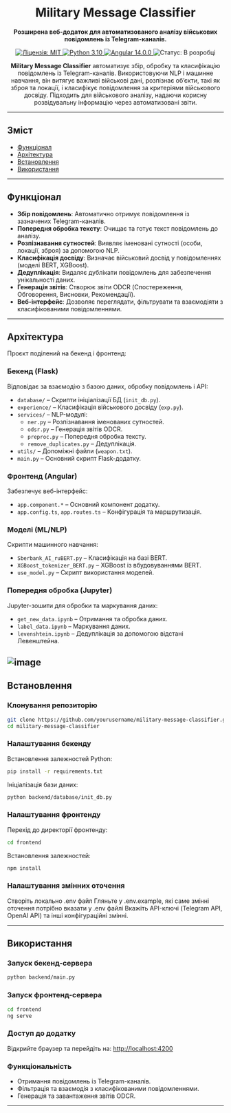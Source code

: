 
<h1 align="center">Military Message Classifier</h1> 

<p align="center"> 
  <strong>Розширена веб-додаток для автоматизованого аналізу військових повідомлень із Telegram-каналів.</strong> 
</p> 

<p align="center"> 
  <a href="https://github.com/yourusername/military-message-classifier/actions/workflows/ci.yml"> 
  </a> 
  <a href="https://github.com/yourusername/military-message-classifier/blob/main/LICENSE"> 
    <img src="https://img.shields.io/badge/License-MIT-yellow.svg" alt="Ліцензія: MIT"> 
  </a> 
  <a href="https://www.python.org/downloads/release/python-3100/"> 
    <img src="https://img.shields.io/badge/python-3.10-blue.svg" alt="Python 3.10"> 
  </a> 
  <a href="https://angular.io/"> 
    <img src="https://img.shields.io/badge/angular-14.0.0-red.svg" alt="Angular 14.0.0"> 
  </a> 
  <img src="https://img.shields.io/badge/status-in%20development-orange.svg" alt="Статус: В розробці">
</p> 

<p align="center"> 
  <strong>Military Message Classifier</strong> автоматизує збір, обробку та класифікацію повідомлень із Telegram-каналів. Використовуючи NLP і машинне навчання, він витягує важливі військові дані, розпізнає об’єкти, такі як зброя та локації, і класифікує повідомлення за критеріями військового досвіду. Підходить для військового аналізу, надаючи корисну розвідувальну інформацію через автоматизовані звіти. 
</p>

---
## Зміст
- [Функціонал](#функціонал)
- [Архітектура](#архітектура)
- [Встановлення](#встановлення)
- [Використання](#використання)


---
## Функціонал
- **Збір повідомлень**: Автоматично отримує повідомлення із зазначених Telegram-каналів.
- **Попередня обробка тексту**: Очищає та готує текст повідомлень до аналізу.
- **Розпізнавання сутностей**: Виявляє іменовані сутності (особи, локації, зброя) за допомогою NLP.
- **Класифікація досвіду**: Визначає військовий досвід у повідомленнях (моделі BERT, XGBoost).
- **Дедуплікація**: Видаляє дублікати повідомлень для забезпечення унікальності даних.
- **Генерація звітів**: Створює звіти ODCR (Спостереження, Обговорення, Висновки, Рекомендації).
- **Веб-інтерфейс**: Дозволяє переглядати, фільтрувати та взаємодіяти з класифікованими повідомленнями.

---
## Архітектура
Проєкт поділений на бекенд і фронтенд:

### **Бекенд** (Flask)
Відповідає за взаємодію з базою даних, обробку повідомлень і API:
- `database/` – Скрипти ініціалізації БД (`init_db.py`).
- `experience/` – Класифікація військового досвіду (`exp.py`).
- `services/` – NLP-модулі:
  - `ner.py` – Розпізнавання іменованих сутностей.
  - `odsr.py` – Генерація звітів ODCR.
  - `preproc.py` – Попередня обробка тексту.
  - `remove_duplicates.py` – Дедуплікація.
- `utils/` – Допоміжні файли (`weapon.txt`).
- `main.py` – Основний скрипт Flask-додатку.

### **Фронтенд** (Angular)
Забезпечує веб-інтерфейс:
- `app.component.*` – Основний компонент додатку.
- `app.config.ts`, `app.routes.ts` – Конфігурація та маршрутизація.

### **Моделі** (ML/NLP)
Скрипти машинного навчання:
- `Sberbank_AI_ruBERT.py` – Класифікація на базі BERT.
- `XGBoost_tokenizer_BERT.py` – XGBoost із вбудовуваннями BERT.
- `use_model.py` – Скрипт використання моделей.

### **Попередня обробка** (Jupyter)
Jupyter-зошити для обробки та маркування даних:
- `get_new_data.ipynb` – Отримання та обробка даних.
- `label_data.ipynb` – Маркування даних.
- `levenshtein.ipynb` – Дедуплікація за допомогою відстані Левенштейна.

![image](https://github.com/user-attachments/assets/5b946e2b-3a6e-4f83-a01d-9d1109a9e3d8)
---
## Встановлення

### **Клонування репозиторію**
```bash
git clone https://github.com/yourusername/military-message-classifier.git
cd military-message-classifier
```

### **Налаштування бекенду**
Встановлення залежностей Python:
```bash
pip install -r requirements.txt
```

Ініціалізація бази даних:
```bash
python backend/database/init_db.py
```

### **Налаштування фронтенду**
Перехід до директорії фронтенду:
```bash
cd frontend
```

Встановлення залежностей:
```bash
npm install
```

### **Налаштування змінних оточення**
Створіть локально .env файл
Гляньте у .env.example, які саме змінні оточення потрібно вказати у .env файлі
Вкажіть API-ключі (Telegram API, OpenAI API) та інші конфігураційні змінні.


---
## Використання

### **Запуск бекенд-сервера**
```bash
python backend/main.py
```

### **Запуск фронтенд-сервера**
```bash
cd frontend
ng serve
```

### **Доступ до додатку**
Відкрийте браузер та перейдіть на: [http://localhost:4200](http://localhost:4200)

### **Функціональність**
- Отримання повідомлень із Telegram-каналів.
- Фільтрація та взаємодія з класифікованими повідомленнями.
- Генерація та завантаження звітів ODCR.

---


